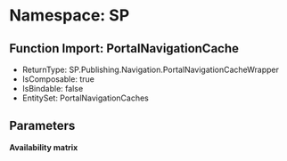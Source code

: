 # Namespace: SP

## Function Import: PortalNavigationCache

- ReturnType: SP.Publishing.Navigation.PortalNavigationCacheWrapper
- IsComposable: true
- IsBindable: false
- EntitySet: PortalNavigationCaches

## Parameters

**Availability matrix**

